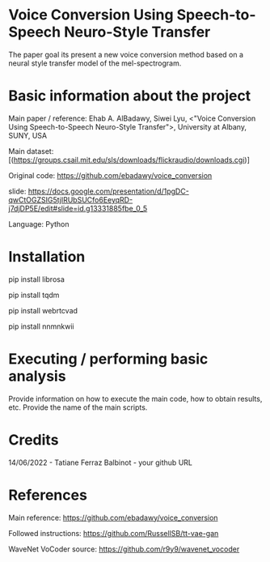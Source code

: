 # Voice Conversion Using Speech-to-Speech Neuro-Style Transfer

The paper goal its present a new voice conversion method based on a neural style transfer model of the mel-spectrogram.

# Basic information about the project

Main paper / reference: Ehab A. AlBadawy, Siwei Lyu, <"Voice Conversion Using Speech-to-Speech Neuro-Style Transfer">, University at Albany, SUNY, USA

Main dataset: [(https://groups.csail.mit.edu/sls/downloads/flickraudio/downloads.cgi)]

Original code: https://github.com/ebadawy/voice_conversion

slide: https://docs.google.com/presentation/d/1pgDC-qwCtOGZSIG5tjIRUbSUCfo6EeyqRD-j7djDP5E/edit#slide=id.g13331885fbe_0_5

Language: Python 

# Installation

pip install librosa

pip install tqdm

pip install webrtcvad

pip install nnmnkwii

# Executing / performing basic analysis

Provide information on how to execute the main code, how to obtain results, etc. Provide the name of the main scripts.

# Credits

14/06/2022 - Tatiane Ferraz Balbinot - your github URL

# References

Main reference: https://github.com/ebadawy/voice_conversion

Followed instructions: https://github.com/RussellSB/tt-vae-gan

WaveNet VoCoder source: https://github.com/r9y9/wavenet_vocoder
